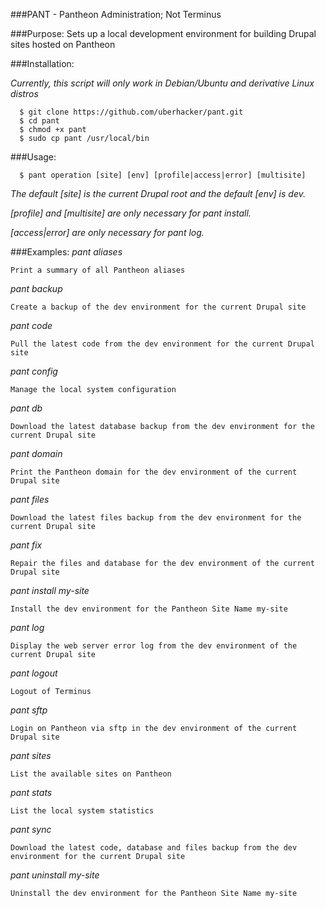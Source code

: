 ###PANT - Pantheon Administration; Not Terminus

###Purpose:
  Sets up a local development environment for building Drupal sites hosted on Pantheon

###Installation:

  *Currently, this script will only work in Debian/Ubuntu and derivative Linux distros*

```
  $ git clone https://github.com/uberhacker/pant.git
  $ cd pant
  $ chmod +x pant
  $ sudo cp pant /usr/local/bin
```

###Usage:

```
  $ pant operation [site] [env] [profile|access|error] [multisite]
```

  *The default [site] is the current Drupal root and the default [env] is dev.*

  *[profile] and [multisite] are only necessary for pant install.*

  *[access|error] are only necessary for pant log.*

###Examples:
  *pant aliases*

    Print a summary of all Pantheon aliases

  *pant backup*

    Create a backup of the dev environment for the current Drupal site

  *pant code*

    Pull the latest code from the dev environment for the current Drupal site

  *pant config*

    Manage the local system configuration

  *pant db*

    Download the latest database backup from the dev environment for the current Drupal site

  *pant domain*

    Print the Pantheon domain for the dev environment of the current Drupal site

  *pant files*

    Download the latest files backup from the dev environment for the current Drupal site

  *pant fix*

    Repair the files and database for the dev environment of the current Drupal site

  *pant install my-site*

    Install the dev environment for the Pantheon Site Name my-site

  *pant log*

    Display the web server error log from the dev environment of the current Drupal site

  *pant logout*

    Logout of Terminus

  *pant sftp*

    Login on Pantheon via sftp in the dev environment of the current Drupal site

  *pant sites*

    List the available sites on Pantheon

  *pant stats*

    List the local system statistics

  *pant sync*

    Download the latest code, database and files backup from the dev environment for the current Drupal site

  *pant uninstall my-site*

    Uninstall the dev environment for the Pantheon Site Name my-site
